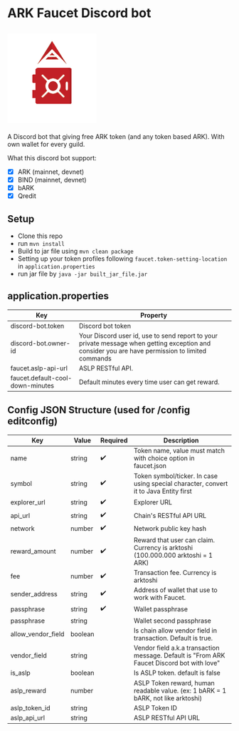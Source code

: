 # **ARK Faucet Discord bot**
![ARK Faucet Discord bot logo](https://raw.githubusercontent.com/qvanphong/ark-faucet-discord-bot/main/images/arkfaucetlogo.png)
---
A Discord bot that giving free ARK token (and any token based ARK). With own wallet for every guild.

What this discord bot support:
- [x] ARK (mainnet, devnet)
- [x] BIND (mainnet, devnet)
- [x] bARK
- [x] Qredit

## Setup
- Clone this repo
- run `mvn install`
- Build to jar file using `mvn clean package`
- Setting up your token profiles following `faucet.token-setting-location` in `application.properties`
- run jar file by `java -jar built_jar_file.jar`


## application.properties
| Key                              | Property                                                                                                                                         |
|----------------------------------|--------------------------------------------------------------------------------------------------------------------------------------------------|
| discord-bot.token                | Discord bot token                                                                                                                               |
| discord-bot.owner-id             | Your Discord user id, use to send report to your private message when getting exception and consider you are have permission to limited commands |
| faucet.aslp-api-url              | ASLP RESTful API.                                                                                                                                |
| faucet.default-cool-down-minutes | Default minutes every time user can get reward.                                                                                                  |


## Config JSON Structure (used for /config editconfig)

| Key                | Value   | Required | Description                                                                                |
|--------------------|---------|----------|--------------------------------------------------------------------------------------------|
| name               |  string |     ✔️    | Token name, value must match with choice option in faucet.json                             |
| symbol             |  string |     ✔️    | Token symbol/ticker. In case using special character, convert it to Java Entity first      |
| explorer_url       |  string |     ✔️    | Explorer URL                                                                               |
| api_url            |  string |     ✔️    | Chain's RESTful API URL                                                                    |
| network            |  number |     ✔️    | Network public key hash                                                                    |
| reward_amount      |  number |     ✔️    | Reward that user can claim. Currency is arktoshi (100.000.000 arktoshi = 1 ARK)            |
| fee                |  number |     ✔️    | Transaction fee. Currency is arktoshi                                                      |
| sender_address     |  string |     ✔️    | Address of wallet that use to work with Faucet.                                            |
| passphrase         |  string |     ✔️    | Wallet passphrase                                                               |
| passphrase         |  string |          | Wallet second passphrase                                                               |
| allow_vendor_field | boolean |          | Is chain allow vendor field in transaction. Default is true.                               |
| vendor_field       | string  |          | Vendor field a.k.a transaction message. Default is "From ARK Faucet Discord bot with love" |
| is_aslp            | boolean |          | Is ASLP token. default is false                                                            |
| aslp_reward        | number  |          | ASLP Token reward, human readable value. (ex: 1 bARK = 1 bARK, not like arktoshi)          |
| aslp_token_id      | string  |          | ASLP Token ID                                                                              |
| aslp_api_url       | string  |          | ASLP RESTful API URL                                                                       |
